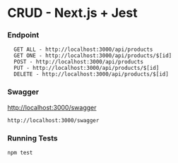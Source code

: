 # CRUD - Next.js + Jest

### Endpoint

```
  GET ALL - http://localhost:3000/api/products
  GET ONE - http://localhost:3000/api/products/$[id]
  POST - http://localhost:3000/api/products
  PUT - http://localhost:3000/api/products/$[id]
  DELETE - http://localhost:3000/api/products/$[id]
```

### Swagger

[http://localhost:3000/swagger](http://localhost:3000/swagger)

```
http://localhost:3000/swagger

```

### Running Tests

```
npm test
```
